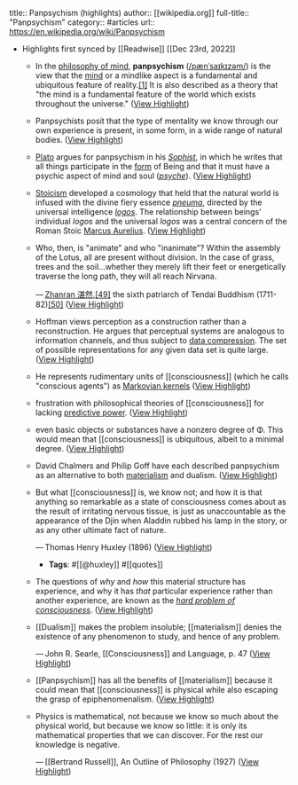 title:: Panpsychism (highlights)
author:: [[wikipedia.org]]
full-title:: "Panpsychism"
category:: #articles
url:: https://en.wikipedia.org/wiki/Panpsychism

- Highlights first synced by [[Readwise]] [[Dec 23rd, 2022]]
	- In the [philosophy of mind](https://en.wikipedia.org/wiki/Philosophy_of_mind), **panpsychism** ([/pænˈsaɪkɪzəm/](https://en.wikipedia.org/wiki/Help:IPA/English)) is the view that the [mind](https://en.wikipedia.org/wiki/Mind) or a mindlike aspect is a fundamental and ubiquitous feature of reality.[[1]](https://en.wikipedia.org/wiki/Panpsychism#cite_note-sep-panpsych-1) It is also described as a theory that "the mind is a fundamental feature of the world which exists throughout the universe." ([View Highlight](https://read.readwise.io/read/01gmz1xc9a8wt7mh7ncj5csky8))
	- Panpsychists posit that the type of mentality we know through our own experience is present, in some form, in a wide range of natural bodies. ([View Highlight](https://read.readwise.io/read/01gmz1yhd7ndt1psxt4jm9m9p6))
	- [Plato](https://en.wikipedia.org/wiki/Plato) argues for panpsychism in his *[Sophist](https://en.wikipedia.org/wiki/Sophist_(dialogue))*, in which he writes that all things participate in the [form](https://en.wikipedia.org/wiki/Platonic_form) of Being and that it must have a psychic aspect of mind and soul (*[psyche](https://en.wikipedia.org/wiki/Psyche_(psychology))*). ([View Highlight](https://read.readwise.io/read/01gmz200hcbg5te0rpkt606w3z))
	- [Stoicism](https://en.wikipedia.org/wiki/Stoicism) developed a cosmology that held that the natural world is infused with the divine fiery essence *[pneuma](https://en.wikipedia.org/wiki/Pneuma_(Stoic))*, directed by the universal intelligence *[logos](https://en.wikipedia.org/wiki/Logos)*. The relationship between beings' individual *logos* and the universal *logos* was a central concern of the Roman Stoic [Marcus Aurelius](https://en.wikipedia.org/wiki/Marcus_Aurelius). ([View Highlight](https://read.readwise.io/read/01gmz20ech3cedbhqmgfk3e8z7))
	- Who, then, is "animate" and who "inanimate"? Within the assembly of the Lotus, all are present without division. In the case of grass, trees and the soil...whether they merely lift their feet or energetically traverse the long path, they will all reach Nirvana.
	  
	  — [Zhanran 湛然](https://en.wikipedia.org/wiki/Zhanran),[[49]](https://en.wikipedia.org/wiki/Panpsychism#cite_note-Parks-49) the sixth patriarch of Tendai Buddhism (1711-82)[[50]](https://en.wikipedia.org/wiki/Panpsychism#cite_note-50) ([View Highlight](https://read.readwise.io/read/01gmz237k9h9vb8wjy9tdx6khr))
	- Hoffman views perception as a construction rather than a reconstruction. He argues that perceptual systems are analogous to information channels, and thus subject to [data compression](https://en.wikipedia.org/wiki/Data_compression). The set of possible representations for any given data set is quite large. ([View Highlight](https://read.readwise.io/read/01gmz255pjqtt9heb8jz8t9c7b))
	- He represents rudimentary units of [[consciousness]] (which he calls "conscious agents") as [Markovian kernels](https://en.wikipedia.org/wiki/Markovian_kernel) ([View Highlight](https://read.readwise.io/read/01gmz25j9avw95zbghvpyr0xs3))
	- frustration with philosophical theories of [[consciousness]] for lacking [predictive power](https://en.wikipedia.org/wiki/Predictive_power). ([View Highlight](https://read.readwise.io/read/01gmz27dd9rwv2t7b26enttgbm))
	- even basic objects or substances have a nonzero degree of Φ. This would mean that [[consciousness]] is ubiquitous, albeit to a minimal degree. ([View Highlight](https://read.readwise.io/read/01gmz28e6y7vzha9ywb5pxv0xh))
	- David Chalmers and Philip Goff have each described panpsychism as an alternative to both [materialism](https://en.wikipedia.org/wiki/Materialism) and dualism. ([View Highlight](https://read.readwise.io/read/01gmz28xtevf6jva6da8w2f04p))
	- But what [[consciousness]] is, we know not; and how it is that anything so remarkable as a state of consciousness comes about as the result of irritating nervous tissue, is just as unaccountable as the appearance of the Djin when Aladdin rubbed his lamp in the story, or as any other ultimate fact of nature.
	  
	  — Thomas Henry Huxley (1896) ([View Highlight](https://read.readwise.io/read/01gmz2aw340147j3b573h9c0dh))
		- **Tags**: #[[@huxley]] #[[quotes]]
	- The questions of *why* and *how* this material structure has experience, and why it has *that* particular experience rather than another experience, are known as the *[hard problem of consciousness](https://en.wikipedia.org/wiki/Hard_problem_of_consciousness)*. ([View Highlight](https://read.readwise.io/read/01gmz2by7f6nvgjxtj18m0220a))
	- [[Dualism]] makes the problem insoluble; [[materialism]] denies the existence of any phenomenon to study, and hence of any problem.
	  
	  — John R. Searle, [[Consciousness]] and Language, p. 47 ([View Highlight](https://read.readwise.io/read/01gmz2dwq3d9sg0qavczhmbe92))
	- [[Panpsychism]] has all the benefits of [[materialism]] because it could mean that [[consciousness]] is physical while also escaping the grasp of epiphenomenalism. ([View Highlight](https://read.readwise.io/read/01gmz2es7v5f6ktd9rbvw400kt))
	- Physics is mathematical, not because we know so much about the physical world, but because we know so little: it is only its mathematical properties that we can discover. For the rest our knowledge is negative.
	  
	  — [[Bertrand Russell]], An Outline of Philosophy (1927) ([View Highlight](https://read.readwise.io/read/01gmz2f7epvsb8tmkxzy3sw1xw))